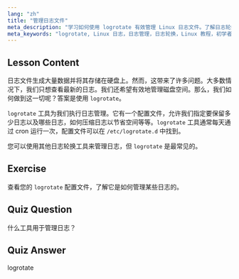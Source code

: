 ```yaml
---
lang: "zh"
title: "管理日志文件"
meta_description: "学习如何使用 logrotate 有效管理 Linux 日志文件。了解日志轮换、压缩和配置以节省磁盘空间。立即开始学习！"
meta_keywords: "logrotate, Linux 日志，日志管理，日志轮换，Linux 教程，初学者，指南，磁盘空间"
---
```


## Lesson Content

日志文件生成大量数据并将其存储在硬盘上。然而，这带来了许多问题。大多数情况下，我们只想查看最新的日志。我们还希望有效地管理磁盘空间。那么，我们如何做到这一切呢？答案是使用 `logrotate`。

`logrotate` 工具为我们执行日志管理。它有一个配置文件，允许我们指定要保留多少日志以及哪些日志，如何压缩日志以节省空间等等。`logrotate` 工具通常每天通过 cron 运行一次，配置文件可以在 `/etc/logrotate.d` 中找到。

您可以使用其他日志轮换工具来管理日志，但 `logrotate` 是最常见的。

## Exercise

查看您的 `logrotate` 配置文件，了解它是如何管理某些日志的。

## Quiz Question

什么工具用于管理日志？

## Quiz Answer

logrotate
